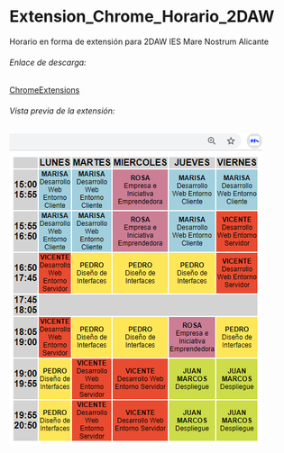 # Extension_Chrome_Horario_2DAW
Horario en forma de extensión para 2DAW IES Mare Nostrum Alicante

###### Enlace de descarga:
[ChromeExtensions](https://chrome.google.com/webstore/detail/horario-2daw/gnhpcapmeomjljfgdkpjcbfpdimbhgpe?hl=es)

###### Vista previa de la extensión:

![horario](./horario.png)
